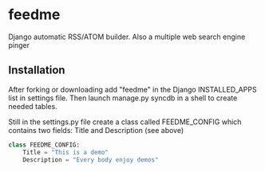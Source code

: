 feedme
======

Django automatic RSS/ATOM builder. Also a multiple web search engine pinger


Installation
------------

After forking or downloading add "feedme" in the Django INSTALLED_APPS list in settings file. 
Then launch manage.py syncdb in a shell to create needed tables.

Still in the settings.py file create a class called FEEDME_CONFIG which contains two fields: Title and Description (see above)

```python
class FEEDME_CONFIG:
    Title = "This is a demo"
    Description = "Every body enjoy demos"
```


